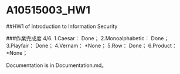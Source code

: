 # A10515003_HW1
##HW1 of Introduction to Information Security

###作業完成度 4/6.
1.Caesar：		Done；
2.Monoalphabetic：	Done；
3.Playfair：		Done；
4.Vernam：		*None；
5.Row：			Done；
6.Product：		*None；

Documentation is in Documentation.md。